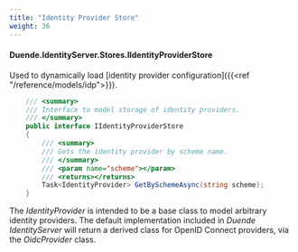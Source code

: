 ```yaml
---
title: "Identity Provider Store"
weight: 36
---
```


#### Duende.IdentityServer.Stores.IIdentityProviderStore

Used to dynamically load [identity provider configuration]({{<ref "/reference/models/idp">}}).

```cs
    /// <summary>
    /// Interface to model storage of identity providers.
    /// </summary>
    public interface IIdentityProviderStore
    {
        /// <summary>
        /// Gets the identity provider by scheme name.
        /// </summary>
        /// <param name="scheme"></param>
        /// <returns></returns>
        Task<IdentityProvider> GetBySchemeAsync(string scheme);
    }
```

The *IdentityProvider* is intended to be a base class to model arbitrary identity providers.
The default implementation included in *Duende IdentityServer* will return a derived class for OpenID Connect providers, via the *OidcProvider* class.
